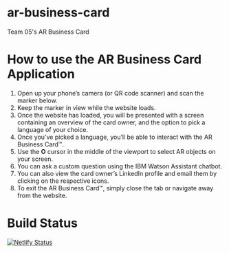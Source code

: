# ar-business-card
Team 05's AR Business Card

# How to use the AR Business Card Application
1. Open up your phone’s camera (or QR code scanner) and scan the marker below.
2. Keep the marker in view while the website loads.
3. Once the website has loaded, you will be presented with a screen containing an overview of the card owner, and the option to pick a language of your choice.
4. Once you’ve picked a language, you’ll be able to interact with the AR Business Card™.
5. Use the **O** cursor in the middle of the viewport to select AR objects on your screen.
6. You can ask a custom question using the IBM Watson Assistant chatbot.
7. You can also view the card owner’s LinkedIn profile and email them by clicking on the respective icons.
8. To exit the AR Business Card™, simply close the tab or navigate away from the website.

# Build Status
[![Netlify Status](https://api.netlify.com/api/v1/badges/b0d7224e-253c-423e-8f48-1e39746ac2e2/deploy-status)](https://app.netlify.com/sites/startling-hummingbird-a198e7/deploys)
